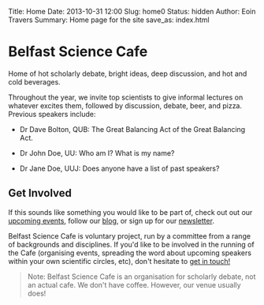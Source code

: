 Title: Home
Date: 2013-10-31 12:00
Slug: home0
Status: hidden
Author: Eoin Travers
Summary: Home page for the site
save_as: index.html

# Belfast Science Cafe
Home of hot scholarly debate, bright ideas, deep discussion, and hot and cold beverages.

Throughout the year, we invite top scientists to give informal lectures on whatever excites them, followed by discussion, debate, beer, and pizza.
Previous speakers include:

- Dr Dave Bolton, QUB: The Great Balancing Act of the Great Balancing Act.

- Dr John Doe, UU: Who am I? What is my name?

- Dr Jane Doe, UUJ: Does anyone have a list of past speakers?

## Get Involved
If this sounds like something you would like to be part of, check out out our [upcoming events](#), follow our [blog](#), or sign up for our [newsletter](#).

Belfast Science Cafe is voluntary project, run by a committee from a range of backgrounds and disciplines.  If you'd like to be involved in the running of the Cafe (organising events, spreading the word about upcoming speakers within your own scientific circles, etc), don't hesitate to [get in touch!](#)


> Note: Belfast Science Cafe is an organisation for scholarly debate, not an actual cafe. We don't have coffee. However, our venue usually does!
